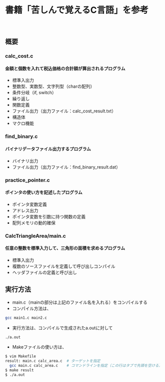 書籍「苦しんで覚えるC言語」を参考
====
　
## 概要


### calc_cost.c
#### 金額と個数を入れて税込価格の合計額が算出されるプログラム
- 標準入出力
- 整数型、実数型、文字列型（charの配列）
- 条件分岐（if, switch）
- 繰り返し
- 関数定義
- ファイル出力（出力ファイル：calc_cost_result.txt）
- 構造体
- マクロ機能  
  
### find_binary.c
#### バイナリデータファイル出力するプログラム  
- バイナリ出力
- ファイル出力（出力ファイル：find_binary_result.dat）  
  
### practice_pointer.c  
#### ポインタの使い方を記述したプログラム
- ポインタ変数定義
- アドレス出力
- ポインタ変数を引数に持つ関数の定義
- 配列メモリの動的確保  
  
### CalcTriangleArea/main.c  
#### 任意の整数を標準入力して、三角形の面積を求めるプログラム  
- 標準入出力
- 複数のソースファイルを定義して呼び出しコンパイル
- ヘッダファイルの定義と呼び出し
  
## 実行方法
- main.c（mainの部分は上記のファイル名を入れる）をコンパイルする  
- コンパイル方法は、
  
```bash
gcc main1.c main2.c
```
  
- 実行方法は、コンパイルで生成されたa.outに対して
```bash
./a.out
```
 
- Makeファイルの使い方は、
```bash
$ vim Makefile
result: main.c calc_area.c  # ターゲットを指定
  gcc main.c calc_area.c    # コマンドラインを指定（この行はタブで先頭を空ける）
$ make result
$ ./a.out
```
   
